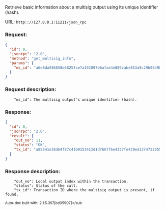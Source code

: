 Retrieve basic information about a multisig output using its unique identifier (hash).

URL: ```http:://127.0.0.1:11211/json_rpc```
### Request: 
```json
{
  "id": 0,
  "jsonrpc": "2.0",
  "method": "get_multisig_info",
  "params": {
    "ms_id": "a6e8da986858e6825fce7a192097e6afae4e889cabe853a9c29b964985b23da8"
  }
}
```
### Request description: 
```
    "ms_id": The multisig output's unique identifier (hash).

```
### Response: 
```json
{
  "id": 0,
  "jsonrpc": "2.0",
  "result": {
    "out_no": 11,
    "status": "OK",
    "tx_id": "a88541e38d64f87c41b9153412d1d7667f6e4337fe429ed1374722355fa7b423"
  }
}
```
### Response description: 
```
    "out_no": Local output index within the transaction.
    "status": Status of the call.
    "tx_id": Transaction ID where the multisig output is present, if found.

```
<sub>Auto-doc built with: 2.1.5.397[bd05907]</sub
